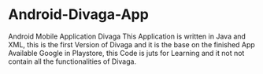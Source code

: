 # Android-Divaga-App

Android Mobile Application Divaga
This Application is written in Java and XML, this is the first Version of Divaga and it is the base on the finished App Available   Google in  Playstore, this Code is juts for Learning and it not not contain all the functionalities of Divaga.
